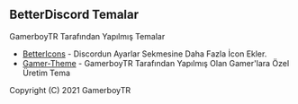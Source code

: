## BetterDiscord Temalar

GamerboyTR Tarafından Yapılmış Temalar

- [BetterIcons](https://github.com/gamerboytr/gamerboytr.github.io/tree/master/Themes/BetterIcons) - Discordun Ayarlar Sekmesine Daha Fazla İcon Ekler.
- [Gamer-Theme](https://github.com/gamerboytr/gamerboytr.github.io/tree/master/Themes/Gamer-Theme) - GamerboyTR Tarafından Yapılmış Olan Gamer'lara Özel Üretim Tema

Copyright (C) 2021 GamerboyTR
